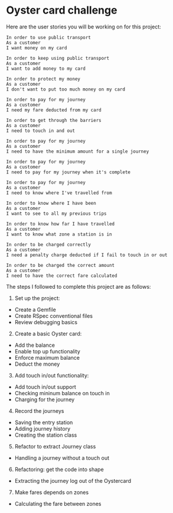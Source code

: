 # Oyster card challenge

Here are the user stories you will be working on for this project:
```
In order to use public transport
As a customer
I want money on my card

In order to keep using public transport
As a customer
I want to add money to my card

In order to protect my money
As a customer
I don't want to put too much money on my card

In order to pay for my journey
As a customer
I need my fare deducted from my card

In order to get through the barriers
As a customer
I need to touch in and out

In order to pay for my journey
As a customer
I need to have the minimum amount for a single journey

In order to pay for my journey
As a customer
I need to pay for my journey when it's complete

In order to pay for my journey
As a customer
I need to know where I've travelled from

In order to know where I have been
As a customer
I want to see to all my previous trips

In order to know how far I have travelled
As a customer
I want to know what zone a station is in

In order to be charged correctly
As a customer
I need a penalty charge deducted if I fail to touch in or out

In order to be charged the correct amount
As a customer
I need to have the correct fare calculated
```
The steps I followed to complete this project are as follows:
1. Set up the project:

  -  Create a Gemfile
  -  Create RSpec conventional files
  -  Review debugging basics

2. Create a basic Oyster card:

  -  Add the balance
  -  Enable top up functionality
  -  Enforce maximum balance
  -  Deduct the money

3. Add touch in/out functionality:

  -  Add touch in/out support
  -  Checking mininum balance on touch in
  -  Charging for the journey

4. Record the journeys

  -  Saving the entry station
  -  Adding journey history
  -  Creating the station class

5. Refactor to extract Journey class

  -  Handling a journey without a touch out

6. Refactoring: get the code into shape

  -  Extracting the journey log out of the Oystercard

7. Make fares depends on zones

  -  Calculating the fare between zones
